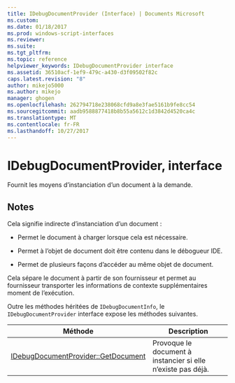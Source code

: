 ```yaml
---
title: IDebugDocumentProvider (Interface) | Documents Microsoft
ms.custom: 
ms.date: 01/18/2017
ms.prod: windows-script-interfaces
ms.reviewer: 
ms.suite: 
ms.tgt_pltfrm: 
ms.topic: reference
helpviewer_keywords: IDebugDocumentProvider interface
ms.assetid: 36510acf-1ef9-479c-a430-d3f09502f82c
caps.latest.revision: "8"
author: mikejo5000
ms.author: mikejo
manager: ghogen
ms.openlocfilehash: 262794718e238068cfd9a8e3fae5161b9fe8cc54
ms.sourcegitcommit: aadb9588877418b8b55a5612c1d3842d4520ca4c
ms.translationtype: MT
ms.contentlocale: fr-FR
ms.lasthandoff: 10/27/2017
---
```

# <a name="idebugdocumentprovider-interface"></a>IDebugDocumentProvider, interface
Fournit les moyens d’instanciation d’un document à la demande.  
  
## <a name="remarks"></a>Notes  
 Cela signifie indirecte d’instanciation d’un document :  
  
-   Permet le document à charger lorsque cela est nécessaire.  
  
-   Permet à l’objet de document doit être contenu dans le débogueur IDE.  
  
-   Permet de plusieurs façons d’accéder au même objet de document.  
  
 Cela sépare le document à partir de son fournisseur et permet au fournisseur transporter les informations de contexte supplémentaires moment de l’exécution.  
  
 Outre les méthodes héritées de `IDebugDocumentInfo`, le `IDebugDocumentProvider` interface expose les méthodes suivantes.  
  
|Méthode|Description|  
|------------|-----------------|  
|[IDebugDocumentProvider::GetDocument](../../winscript/reference/idebugdocumentprovider-getdocument.md)|Provoque le document à instancier si elle n’existe pas déjà.|